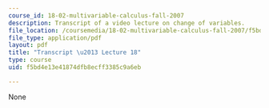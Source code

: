 ```yaml
---
course_id: 18-02-multivariable-calculus-fall-2007
description: Transcript of a video lecture on change of variables.
file_location: /coursemedia/18-02-multivariable-calculus-fall-2007/f5bd4e13e41874dfb8ecff3385c9a6eb_18_022007L18.pdf
file_type: application/pdf
layout: pdf
title: "Transcript \u2013 Lecture 18"
type: course
uid: f5bd4e13e41874dfb8ecff3385c9a6eb

---
```

None